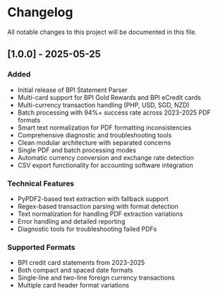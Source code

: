 # Changelog

All notable changes to this project will be documented in this file.

## [1.0.0] - 2025-05-25

### Added
- Initial release of BPI Statement Parser
- Multi-card support for BPI Gold Rewards and BPI eCredit cards
- Multi-currency transaction handling (PHP, USD, SGD, NZD)
- Batch processing with 94%+ success rate across 2023-2025 PDF formats
- Smart text normalization for PDF formatting inconsistencies
- Comprehensive diagnostic and troubleshooting tools
- Clean modular architecture with separated concerns
- Single PDF and batch processing modes
- Automatic currency conversion and exchange rate detection
- CSV export functionality for accounting software integration

### Technical Features
- PyPDF2-based text extraction with fallback support
- Regex-based transaction parsing with format detection
- Text normalization for handling PDF extraction variations
- Error handling and detailed reporting
- Diagnostic tools for troubleshooting failed PDFs

### Supported Formats
- BPI credit card statements from 2023-2025
- Both compact and spaced date formats
- Single-line and two-line foreign currency transactions
- Multiple card header format variations
